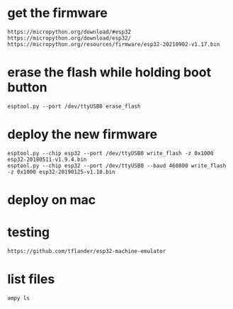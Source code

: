 # get the firmware

	https://micropython.org/download/#esp32
	https://micropython.org/download/esp32/
 	https://micropython.org/resources/firmware/esp32-20210902-v1.17.bin

# erase the flash while holding boot button

	esptool.py --port /dev/ttyUSB0 erase_flash

# deploy the new firmware

    esptool.py --chip esp32 --port /dev/ttyUSB0 write_flash -z 0x1000 esp32-20180511-v1.9.4.bin
    esptool.py --chip esp32 --port /dev/ttyUSB0 --baud 460800 write_flash -z 0x1000 esp32-20190125-v1.10.bin

# deploy on mac

# testing

	https://github.com/tflander/esp32-machine-emulator

# list files

    ampy ls
